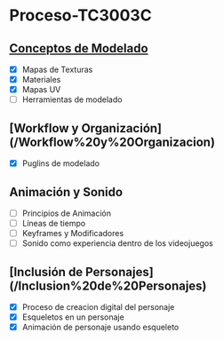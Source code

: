 # Proceso-TC3003C

## [Conceptos de Modelado](/Conceptos%20de%20Modelado)
- [x] Mapas de Texturas
- [x] Materiales
- [x] Mapas UV
- [ ] Herramientas de modelado

## [Workflow y Organización] (/Workflow%20y%20Organizacion)
- [x] Puglins de modelado

## Animación y Sonido
- [ ] Principios de Animación
- [ ] Líneas de tiempo
- [ ] Keyframes y Modificadores
- [ ] Sonido como experiencia dentro de los videojuegos

## [Inclusión de Personajes] (/Inclusion%20de%20Personajes)
- [x] Proceso de creacion digital del personaje
- [x] Esqueletos en un personaje
- [x] Animación de personaje usando esqueleto
